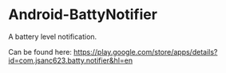 Android-BattyNotifier
=====================

A battery level notification. 

Can be found here: https://play.google.com/store/apps/details?id=com.jsanc623.batty.notifier&hl=en
